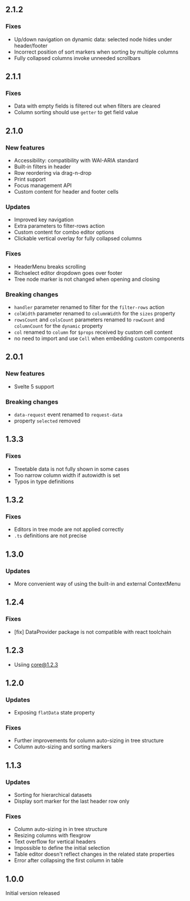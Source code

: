 ## 2.1.2

### Fixes

-   Up/down navigation on dynamic data: selected node hides under header/footer
-   Incorrect position of sort markers when sorting by multiple columns
-   Fully collapsed columns invoke unneeded scrollbars

## 2.1.1

### Fixes

-   Data with empty fields is filtered out when filters are cleared
-   Column sorting should use `getter` to get field value

## 2.1.0

### New features

-   Accessibility: compatibility with WAI-ARIA standard
-   Built-in filters in header
-   Row reordering via drag-n-drop
-   Print support
-   Focus management API
-   Custom content for header and footer cells

### Updates

-   Improved key navigation
-   Extra parameters to filter-rows action
-   Custom content for combo editor options
-   Clickable vertical overlay for fully collapsed columns

### Fixes

-   HeaderMenu breaks scrolling
-   Richselect editor dropdown goes over footer
-   Tree node marker is not changed when opening and closing

### Breaking changes

-   `handler` parameter renamed to filter for the `filter-rows` action
-   `colWidth` parameter renamed to `columnWidth` for the `sizes` property
-   `rowsCount` and `colsCount` parameters renamed to `rowCount` and `columnCount` for the `dynamic` property
-   `col` renamed to `column` for `$props` received by custom cell content
-   no need to import and use `Cell` when embedding custom components

## 2.0.1

### New features

-   Svelte 5 support

### Breaking changes

-   `data-request` event renamed to `request-data`
-   property `selected` removed

## 1.3.3

### Fixes

-   Treetable data is not fully shown in some cases
-   Too narrow column width if autowidth is set
-   Typos in type definitions

## 1.3.2

### Fixes

-   Editors in tree mode are not applied correctly
-   `.ts` definitions are not precise

## 1.3.0

### Updates

-   More convenient way of using the built-in and external ContextMenu

## 1.2.4

### Fixes

-   [fix] DataProvider package is not compatible with react toolchain

## 1.2.3

-   Usiing core@1.2.3

## 1.2.0

### Updates

-   Exposing `flatData` state property

### Fixes

-   Further improvements for column auto-sizing in tree structure
-   Column auto-sizing and sorting markers

## 1.1.3

### Updates

-   Sorting for hierarchical datasets
-   Display sort marker for the last header row only

### Fixes

-   Column auto-sizing in in tree structure
-   Resizing columns with flexgrow
-   Text overflow for vertical headers
-   Impossible to define the initial selection
-   Table editor doesn't reflect changes in the related state properties
-   Error after collapsing the first column in table

## 1.0.0

Initial version released
